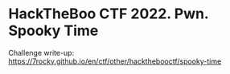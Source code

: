 # HackTheBoo CTF 2022. Pwn. Spooky Time

Challenge write-up: https://7rocky.github.io/en/ctf/other/hackthebooctf/spooky-time
